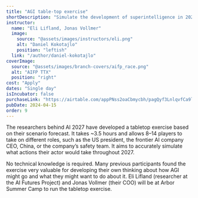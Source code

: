 ```yaml
---
title: "AGI table-top exercise"
shortDescription: "Simulate the development of superintelligence in 2027"
instructor:
  name: "Eli Lifland, Jonas Vollmer"
  image:
    source: "@assets/images/instructors/eli.png"
    alt: "Daniel Kokotajlo"
    position: "leftish"
  link: "/author/daniel-kokotajlo"
coverImage:
  source: "@assets/images/branch-covers/aifp_race.png"
  alt: "AIFP TTX"
  position: "right"
cost: "Apply"
dates: "Single day"
isIncubator: false
purchaseLink: "https://airtable.com/appPNss2oaCbmycbh/pagQyf3LnlqvfCa9l/form"
pubDate: 2024-04-15
order: 9
---
```


The researchers behind AI 2027 have developed a tabletop exercise based on their scenario forecast. It takes ~3.5 hours and allows 8–14 players to take on different roles, such as the US president, the frontier AI company CEO, China, or the company’s safety team. It aims to accurately simulate what actions their actor would take throughout 2027.

No technical knowledge is required. Many previous participants found the exercise very valuable for developing their own thinking about how AGI might go and what they might want to do about it. Eli Lifland (researcher at the AI Futures Project) and Jonas Vollmer (their COO) will be at Arbor Summer Camp to run the tabletop exercise.
